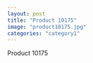 ```yaml
---
layout: post
title: "Product 10175"
image: "product10175.jpg"
categories: "category1"
---
```

Product 10175
